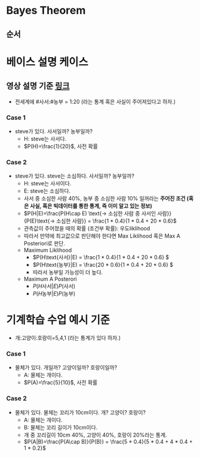 # Bayes Theorem

## 순서

# 베이스 설명 케이스
## 영상 설명 기준 [링크](https://www.youtube.com/watch?time_continue=9&v=HZGCoVF3YvM&feature=emb_logo)
* 전세계에 #사서:#농부 = 1:20 (라는 통계 혹은 사실이 주어져있다고 하자.)
### Case 1
* steve가 있다. 사서일까? 농부일까?
  * H: steve는 사서다.
  * $P(H)=\frac{1}{20}$, 사전 확률
### Case 2
* steve가 있다. steve는 소심하다. 사서일까? 농부일까?
  * H: steve는 사서이다.
  * E: steve는 소심하다.
  * 사서 중 소심한 사람 40%, 농부 중 소심한 사람 10% 일꺼라는 **주어진 조건 (혹은 사실, 혹은 빅데이터를 통한 통계, 즉 이미 알고 있는 정보)**
  * $P(H|E)=\frac{P(H\cap E) \text{-> 소심한 사람 중 사서인 사람}}{P(E)\text{-> 소심한 사람}} = \frac{1 * 0.4}{1 * 0.4 + 20 * 0.6}$ 
  * 관측값이 주어졌을 때의 확률 (조건부 확률): 우도liklihood
  * 따라서 만약에 최고값으로 판단해야 한다면 Max Liklihood 혹은 Max A Posteriori로 판단.
  * Maximum Liklihood
    * $P(H\text{사서}|E) = \frac{1 * 0.4}{1 * 0.4 + 20 * 0.6} $
    * $P(H\text{농부}|E) = \frac{20 * 0.6}{1 * 0.4 + 20 * 0.6} $
    * 따라서 농부일 가능성이 더 높다.
   * Maximum A Posterori
     * $P(H\text{사서}|E)P(\text{사서})$
     * $P(H\text{농부}|E)P(\text{농부})$
# 기계학습 수업 예시 기준
* 개:고양이:호랑이=5,4,1 (라는 통계가 있다 하자.)
### Case 1
* 물체가 있다. 개일까? 고양이일까? 호랑이일까?
  * A: 물체는 개이다.
  * $P(A)=\frac{5}{10}$, 사전 확률
### Case 2
* 물체가 있다. 물체는 꼬리가 10cm이다. 개? 고양이? 호랑이?
  * A: 물체는 개이다.
  * B: 물체는 꼬리 길이가 10cm이다.
  * 개 중 꼬리길이 10cm 40%, 고양이 40%, 호랑이 20%라는 통계.
  * $P(A|B)=\frac{P(A\cap B)}{P(B)} = \frac{5 * 0.4}{5 * 0.4 + 4 * 0.4 + 1 * 0.2}$
 
